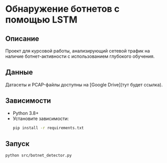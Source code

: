 # Обнаружение ботнетов с помощью LSTM

## Описание
Проект для курсовой работы, анализирующий сетевой трафик на наличие ботнет-активности с использованием глубокого обучения.

## Данные
Датасеты и PCAP-файлы доступны на [Google Drive](тут будет ссылка).

## Зависимости
- Python 3.8+
- Установите зависимости:  
  ```bash
  pip install -r requirements.txt

## Запуск
```bash
python src/botnet_detector.py
